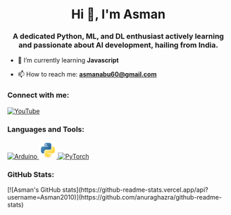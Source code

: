 <h1 align="center">Hi 👋, I'm Asman</h1>
<h3 align="center">A dedicated Python, ML, and DL enthusiast actively learning and passionate about AI development, hailing from India.</h3>

- 🌱 I’m currently learning **Javascript**

- 📫 How to reach me: **[asmanabu60@gmail.com](mailto:asmanabu60@gmail.com)**

<h3 align="left">Connect with me:</h3>
<p align="left">
  <a href="https://www.youtube.com/channel/ucrvkqlxuim-akyxlatnqmng" target="blank">
    <img align="center" src="https://raw.githubusercontent.com/rahuldkjain/github-profile-readme-generator/master/src/images/icons/Social/youtube.svg" alt="YouTube" height="30" width="40" />
  </a>
</p>

<h3 align="left">Languages and Tools:</h3>
<p align="left">
  <a href="https://www.arduino.cc/" target="_blank" rel="noreferrer">
    <img src="https://cdn.worldvectorlogo.com/logos/arduino-1.svg" alt="Arduino" width="40" height="40"/>
  </a>
  <a href="https://www.python.org" target="_blank" rel="noreferrer">
    <img src="https://raw.githubusercontent.com/devicons/devicon/master/icons/python/python-original.svg" alt="Python" width="40" height="40"/>
  </a>
  <a href="https://pytorch.org/" target="_blank" rel="noreferrer">
    <img src="https://www.vectorlogo.zone/logos/pytorch/pytorch-icon.svg" alt="PyTorch" width="40" height="40"/>
  </a>
</p>

<h3 align="left">GitHub Stats:</h3>
<p align="left">
  [![Asman's GitHub stats](https://github-readme-stats.vercel.app/api?username=Asman2010)](https://github.com/anuraghazra/github-readme-stats)
</p>
